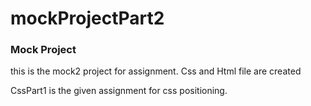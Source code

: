 # mockProjectPart2
<h3> Mock Project </h3>

<p> this is the mock2 project for assignment. Css and Html file are created </p>

<p> CssPart1 is the given assignment for css positioning. </p>


